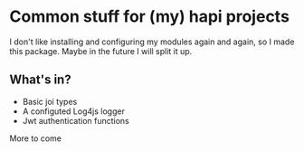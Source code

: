 # Common stuff for (my) hapi projects

I don't like installing and configuring my modules again and again, so I made
this package.
Maybe in the future I will split it up.

## What's in?

- Basic joi types
- A configuted Log4js logger
- Jwt authentication functions

More to come
